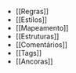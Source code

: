 
- [[Regras]]
- [[Estilos]]
- [[Mapeamento]]
- [[Estruturas]]
- [[Comentários]]
- [[Tags]]
- [[Ancoras]]